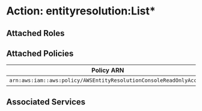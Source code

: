 # Action: entityresolution:List*

## Attached Roles

## Attached Policies

| Policy ARN | Policy Name |
|------------|-------------|
| `arn:aws:iam::aws:policy/AWSEntityResolutionConsoleReadOnlyAccess` | [AWSEntityResolutionConsoleReadOnlyAccess](../policies.md#awsentityresolutionconsolereadonlyaccess) |

## Associated Services

